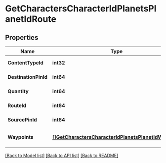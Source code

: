 # GetCharactersCharacterIdPlanetsPlanetIdRoute

## Properties
Name | Type | Description | Notes
------------ | ------------- | ------------- | -------------
**ContentTypeId** | **int32** | content_type_id integer | [default to null]
**DestinationPinId** | **int64** | destination_pin_id integer | [default to null]
**Quantity** | **int64** | quantity integer | [default to null]
**RouteId** | **int64** | route_id integer | [default to null]
**SourcePinId** | **int64** | source_pin_id integer | [default to null]
**Waypoints** | [**[]GetCharactersCharacterIdPlanetsPlanetIdWaypoint**](get_characters_character_id_planets_planet_id_waypoint.md) | waypoints array | [optional] [default to null]

[[Back to Model list]](../README.md#documentation-for-models) [[Back to API list]](../README.md#documentation-for-api-endpoints) [[Back to README]](../README.md)


